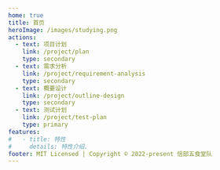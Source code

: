 ```yaml
---
home: true
title: 首页
heroImage: /images/studying.png
actions:
  - text: 项目计划
    link: /project/plan
    type: secondary
  - text: 需求分析
    link: /project/requirement-analysis
    type: secondary
  - text: 概要设计
    link: /project/outline-design
    type: secondary
  - text: 测试计划
    link: /project/test-plan
    type: primary
features:
#   - title: 特性
#     details: 特性介绍.
footer: MIT Licensed | Copyright © 2022-present 信部五食堂队
---
```

